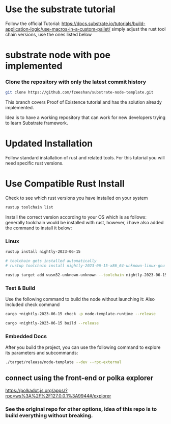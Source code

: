 # Use the substrate tutorial
Follow the official Tutorial:
https://docs.substrate.io/tutorials/build-application-logic/use-macros-in-a-custom-pallet/
simply adjust the rust tool chain versions, use the ones listed below
 
# substrate node with poe implemented

### Clone the repository with only the latest commit history
```sh
git clone https://github.com/fzeeshan/substrate-node-template.git
```
This branch covers Proof of Existence tutorial and has the solution already implemented. 

Idea is to have a working repository that can work for new developers trying to learn Substrate framework.
# Updated Installation
Follow standard installation of rust and related tools. For this tutorial you will need specific rust versions.
# Use Compatible Rust Install
Check to see which rust versions you have installed on your system
```sh
rustup toolchain list
```
Install the correct version according to your OS which is as follows:
generally toolchain would be installed with rust, however, i have also added the command to install it below:
### Linux
```sh
rustup install nightly-2023-06-15
```
```sh
# toolchain gets installed automatically
# rustup toolchain install nightly-2023-06-15-x86_64-unknown-linux-gnu
```
```sh
rustup target add wasm32-unknown-unknown --toolchain nightly-2023-06-15-x86_64-unknown-linux-gnu
```

### Test & Build

Use the following command to build the node without launching it:
Also Included check command
```sh
cargo +nightly-2023-06-15 check -p node-template-runtime --release
```
```sh
cargo +nightly-2023-06-15 build --release
```

### Embedded Docs

After you build the project, you can use the following command to explore its parameters and subcommands:

```sh
./target/release/node-template --dev --rpc-external
```
## connect using the front-end or polka explorer
https://polkadot.js.org/apps/?rpc=ws%3A%2F%2F127.0.0.1%3A9944#/explorer

### See the original repo for other options, idea of this repo is to build everything without breaking.
